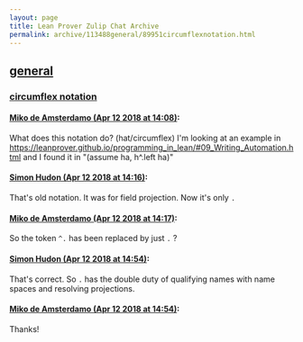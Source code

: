 ```yaml
---
layout: page
title: Lean Prover Zulip Chat Archive 
permalink: archive/113488general/89951circumflexnotation.html
---
```


## [general](index.html)
### [circumflex notation](89951circumflexnotation.html)

#### [Miko de Amsterdamo (Apr 12 2018 at 14:08)](https://leanprover.zulipchat.com/#narrow/stream/113488-general/topic/circumflex%20notation/near/124981819):
What does this notation do? (hat/circumflex) I'm looking at an example in https://leanprover.github.io/programming_in_lean/#09_Writing_Automation.html and I found it in "(assume ha, h^.left ha)"

#### [Simon Hudon (Apr 12 2018 at 14:16)](https://leanprover.zulipchat.com/#narrow/stream/113488-general/topic/circumflex%20notation/near/124982270):
That's old notation. It was for field projection. Now it's only `.`

#### [Miko de Amsterdamo (Apr 12 2018 at 14:17)](https://leanprover.zulipchat.com/#narrow/stream/113488-general/topic/circumflex%20notation/near/124982310):
So the token `^.` has been replaced by just `.` ?

#### [Simon Hudon (Apr 12 2018 at 14:54)](https://leanprover.zulipchat.com/#narrow/stream/113488-general/topic/circumflex%20notation/near/124983725):
That's correct. So `.` has the double duty of qualifying names with name spaces and resolving projections.

#### [Miko de Amsterdamo (Apr 12 2018 at 14:54)](https://leanprover.zulipchat.com/#narrow/stream/113488-general/topic/circumflex%20notation/near/124983730):
Thanks!

